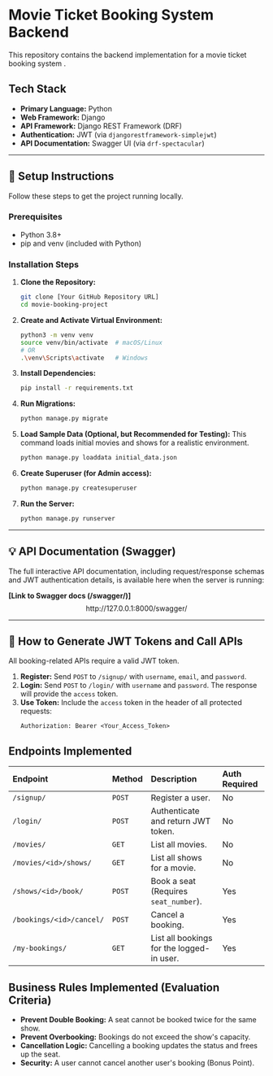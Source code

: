 # Movie Ticket Booking System Backend

This repository contains the backend implementation for a movie ticket booking system .

## Tech Stack
* **Primary Language:** Python
* **Web Framework:** Django
* **API Framework:** Django REST Framework (DRF)
* **Authentication:** JWT (via `djangorestframework-simplejwt`) 
* **API Documentation:** Swagger UI (via `drf-spectacular`) 

---

## 🚀 Setup Instructions

Follow these steps to get the project running locally.

### Prerequisites
* Python 3.8+
* pip and venv (included with Python)

### Installation Steps

1.  **Clone the Repository:**
    ```bash
    git clone [Your GitHub Repository URL]
    cd movie-booking-project 
    ```

2.  **Create and Activate Virtual Environment:**
    ```bash
    python3 -m venv venv
    source venv/bin/activate  # macOS/Linux
    # OR
    .\venv\Scripts\activate   # Windows
    ```

3.  **Install Dependencies:**
    ```bash
    pip install -r requirements.txt
    ```

4.  **Run Migrations:**
    ```bash
    python manage.py migrate
    ```

5.  **Load Sample Data (Optional, but Recommended for Testing):**
    This command loads initial movies and shows for a realistic environment.
    ```bash
    python manage.py loaddata initial_data.json
    ```

6.  **Create Superuser (for Admin access):**
    ```bash
    python manage.py createsuperuser
    ```

7.  **Run the Server:**
    ```bash
    python manage.py runserver
    ```

---

## 💡 API Documentation (Swagger)

The full interactive API documentation, including request/response schemas and JWT authentication details, is available here when the server is running:

**[Link to Swagger docs (/swagger/)]**
$$\text{http://127.0.0.1:8000/swagger/}$$

---

## 🔑 How to Generate JWT Tokens and Call APIs

All booking-related APIs require a valid JWT token.

1.  **Register:** Send `POST` to `/signup/` with `username`, `email`, and `password`.
2.  **Login:** Send `POST` to `/login/` with `username` and `password`. The response will provide the `access` token.
3.  **Use Token:** Include the `access` token in the header of all protected requests:
    ```
    Authorization: Bearer <Your_Access_Token>
    ```

## Endpoints Implemented

| Endpoint | Method | Description | Auth Required |
| :--- | :--- | :--- | :--- |
| `/signup/` | `POST` | Register a user.  | No |
| `/login/` | `POST` | Authenticate and return JWT token. | No |
| `/movies/` | `GET` | List all movies.  | No |
| `/movies/<id>/shows/`| `GET` | List all shows for a movie. | No |
| `/shows/<id>/book/` | `POST` | Book a seat (Requires `seat_number`). | Yes |
| `/bookings/<id>/cancel/`| `POST` | Cancel a booking. | Yes |
| `/my-bookings/` | `GET` | List all bookings for the logged-in user. | Yes |

## Business Rules Implemented (Evaluation Criteria)
* **Prevent Double Booking:** A seat cannot be booked twice for the same show.
* **Prevent Overbooking:** Bookings do not exceed the show's capacity.
* **Cancellation Logic:** Cancelling a booking updates the status and frees up the seat.
* **Security:** A user cannot cancel another user's booking (Bonus Point).

